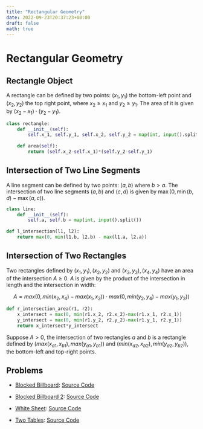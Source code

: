 ```yaml
---
title: "Rectangular Geometry"
date: 2022-09-23T20:37:23+08:00
draft: false
math: true
---
```


# Rectangular Geometry

## Rectangle Object

A rectangle can be defined by two points: $(x_1, y_1)$ the bottom-left point and $(x_2, y_2)$ the top right point, where $x_2 \geq x_1$ and $y_2 \geq y_1$. The area of it is given by $(x_2 - x_1) \cdot (y_2 - y_1)$.

```python
class rectangle:
    def __init__(self):
        self.x_1, self.y_1, self.x_2, self.y_2 = map(int, input().split())
    
    def area(self):
        return (self.x_2-self.x_1)*(self.y_2-self.y_1)
```

## Intersection of Two Line Segments

A line segment can be defined by two points: $(a, b)$ where $b > a$. The intersection of two line segments $(a, b)$ and $(c, d)$ is given by $\max(0, \min(b, d) - \max(a, c))$.

```python
class line:
    def __init__(self):
        self.a, self.b = map(int, input().split())
    
def l_intersection(l1, l2):
    return max(0, min(l1.b, l2.b) - max(l1.a, l2.a))
```

## Intersection of Two Rectangles

Two rectangles defined by $(x_1, y_1), (x_2, y_2)$ and $(x_3, y_3), (x_4, y_4)$ have an area of the intersection $A \geq 0$. $A$ is given by the product of the intersection in length and the intersection in width:

$$
A = max(0, min(x_2, x_4) - max(x_1, x_3)) \cdot max(0, min(y_2, y_4) - max(y_1, y_3))
$$

```python
def r_intersection_area(r1, r2):
    x_intersect = max(0, min(r1.x_2, r2.x_2)-max(r1.x_1, r2.x_1))
    y_intersect = max(0, min(r1.y_2, r2.y_2)-max(r1.y_1, r2.y_1))
    return x_intersect*y_intersect
```

Suppose $A > 0$, the intersection of two rectangles $a$ and $b$ is a rectangle defined by $(max(x_{a1}, x_{b1}), max(y_{a1}, y_{b1}))$ and $(min(x_{a2}, x_{b2}), min(y_{a2}, y_{b2}))$, the bottom-left and top-right points.

## Problems

- [Blocked Billboard](http://www.usaco.org/index.php?page=viewproblem2&cpid=759): [Source Code](https://github.com/spcccomputerclub/spcccomputerclub.github.io/blob/main/src/calendar/cp/blocked_billboard.py)

- [Blocked Billboard 2](http://www.usaco.org/index.php?page=viewproblem2&cpid=783): [Source Code](https://github.com/spcccomputerclub/spcccomputerclub.github.io/blob/main/src/calendar/cp/blocked_billboard2.py)

- [White Sheet](https://codeforces.com/contest/1216/problem/C): [Source Code](https://github.com/spcccomputerclub/spcccomputerclub.github.io/blob/main/src/calendar/cp/white_sheet.py)

- [Two Tables](https://codeforces.com/problemset/problem/1555/B): [Source Code]()

